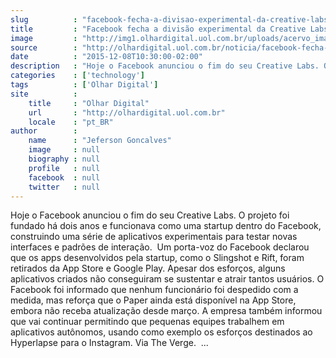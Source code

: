 ```yaml
---
slug          : "facebook-fecha-a-divisao-experimental-da-creative-labs"
title         : "Facebook fecha a divisão experimental da Creative Labs"
image         : "http://img1.olhardigital.uol.com.br/uploads/acervo_imagens/2014/03/20140312144630_660_420.jpg"
source        : "http://olhardigital.uol.com.br/noticia/facebook-fecha-a-divisao-experimental-da-creative-labs/53556"
date          : "2015-12-08T10:30:00-02:00"
description   : "Hoje o Facebook anunciou o fim do seu Creative Labs. O projeto foi fundado há dois anos e funcionava como uma startup dentro do Facebook, construindo uma série de aplicativos experimentais para testar novas interfaces e padrões de interação.  Um porta-voz do Facebook declarou que os apps desenvolvidos pela startup, como o Slingshot e Rift, foram retirados da App Store e Google Play. Apesar dos esforços, alguns aplicativos criados não conseguiram se sustentar e atrair tantos usuários. O Facebook foi informado que nenhum funcionário foi despedido com a medida, mas reforça que o Paper ainda está disponível na App Store, embora não receba atualização desde março. A empresa também informou que vai continuar permitindo que pequenas equipes trabalhem em aplicativos autônomos, usando como exemplo os esforços destinados ao Hyperlapse para o Instagram. Via The Verge.  ..."
categories    : ['technology']
tags          : ['Olhar Digital']
site          :
    title     : "Olhar Digital"
    url       : "http://olhardigital.uol.com.br"
    locale    : "pt_BR"
author        :
    name      : "Jeferson Goncalves"
    image     : null
    biography : null
    profile   : null
    facebook  : null
    twitter   : null
---
```


Hoje o Facebook anunciou o fim do seu Creative Labs. O projeto foi fundado há dois anos e funcionava como uma startup dentro do Facebook, construindo uma série de aplicativos experimentais para testar novas interfaces e padrões de interação.  Um porta-voz do Facebook declarou que os apps desenvolvidos pela startup, como o Slingshot e Rift, foram retirados da App Store e Google Play. Apesar dos esforços, alguns aplicativos criados não conseguiram se sustentar e atrair tantos usuários. O Facebook foi informado que nenhum funcionário foi despedido com a medida, mas reforça que o Paper ainda está disponível na App Store, embora não receba atualização desde março. A empresa também informou que vai continuar permitindo que pequenas equipes trabalhem em aplicativos autônomos, usando como exemplo os esforços destinados ao Hyperlapse para o Instagram. Via The Verge.  ...
